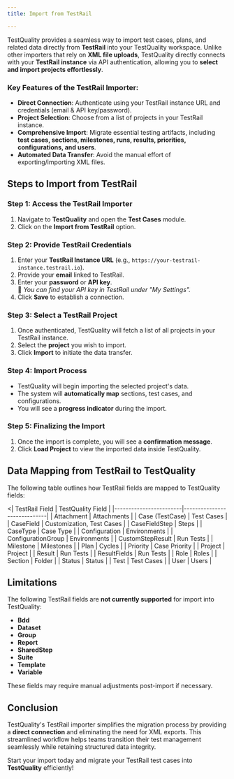 ```yaml
---
title: Import from TestRail

---
```


TestQuality provides a seamless way to import test cases, plans, and related data directly from **TestRail** into your TestQuality workspace. Unlike other importers that rely on **XML file uploads**, TestQuality directly connects with your **TestRail instance** via API authentication, allowing you to **select and import projects effortlessly**.

### Key Features of the TestRail Importer:
- **Direct Connection**: Authenticate using your TestRail instance URL and credentials (email & API key/password).
- **Project Selection**: Choose from a list of projects in your TestRail instance.
- **Comprehensive Import**: Migrate essential testing artifacts, including **test cases, sections, milestones, runs, results, priorities, configurations, and users**.
- **Automated Data Transfer**: Avoid the manual effort of exporting/importing XML files.

## Steps to Import from TestRail

### Step 1: Access the TestRail Importer
1. Navigate to **TestQuality** and open the **Test Cases** module.
2. Click on the **Import from TestRail** option.

### Step 2: Provide TestRail Credentials
1. Enter your **TestRail Instance URL** (e.g., `https://your-testrail-instance.testrail.io`).
2. Provide your **email** linked to TestRail.
3. Enter your **password** or **API key**.  
   🔹 *You can find your API key in TestRail under "My Settings".*
4. Click **Save** to establish a connection.

### Step 3: Select a TestRail Project
1. Once authenticated, TestQuality will fetch a list of all projects in your TestRail instance.
2. Select the **project** you wish to import.
3. Click **Import** to initiate the data transfer.

### Step 4: Import Process
- TestQuality will begin importing the selected project's data.
- The system will **automatically map** sections, test cases, and configurations.
- You will see a **progress indicator** during the import.

### Step 5: Finalizing the Import
1. Once the import is complete, you will see a **confirmation message**.
2. Click **Load Project** to view the imported data inside TestQuality.

## Data Mapping from TestRail to TestQuality

The following table outlines how TestRail fields are mapped to TestQuality fields:

<| TestRail Field         | TestQuality Field           |
|------------------------|-----------------------------|
| Attachment             | Attachments                 |
| Case (TestCase)        | Test Cases                  |
| CaseField              | Customization, Test Cases   |
| CaseFieldStep          | Steps                       |
| CaseType               | Case Type                   |
| Configuration          | Environments                |
| ConfigurationGroup     | Environments                |
| CustomStepResult       | Run Tests                   |
| Milestone              | Milestones                  |
| Plan                   | Cycles                      |
| Priority               | Case Priority               |
| Project                | Project                     |
| Result                 | Run Tests                   |
| ResultFields           | Run Tests                   |
| Role                   | Roles                       |
| Section                | Folder                      |
| Status                 | Status                      |
| Test                   | Test Cases                  |
| User                   | Users                       |


## Limitations

The following TestRail fields are **not currently supported** for import into TestQuality:

- **Bdd**
- **Dataset**
- **Group**
- **Report**
- **SharedStep**
- **Suite**
- **Template**
- **Variable**

These fields may require manual adjustments post-import if necessary.

## Conclusion

TestQuality's TestRail importer simplifies the migration process by providing a **direct connection** and eliminating the need for XML exports. This streamlined workflow helps teams transition their test management seamlessly while retaining structured data integrity.

Start your import today and migrate your TestRail test cases into **TestQuality** efficiently!
